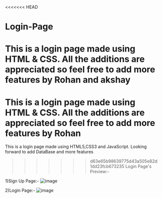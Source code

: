 <<<<<<< HEAD
# Login-Page
This is a login page made using HTML &amp; CSS. All the additions are appreciated so feel free to add more features by Rohan and akshay
=======

This is a login page made using HTML &amp; CSS. All the additions are appreciated so feel free to add more features by Rohan 
=======
This is a login page made using HTML5,CSS3 and JavaScript.
Looking forward to add DataBase and more features

>>>>>>> d63e65b98639775d43a505e82d1dd23fcb673235
Login Page's Preview:-

1)Sign Up Page:-
![image](https://user-images.githubusercontent.com/74227860/114296125-0c45c300-9ac7-11eb-9009-dd609428426f.png)


2)Login Page:-
![image](https://user-images.githubusercontent.com/74227860/114296165-3f885200-9ac7-11eb-8627-53c3030e97f6.png)
